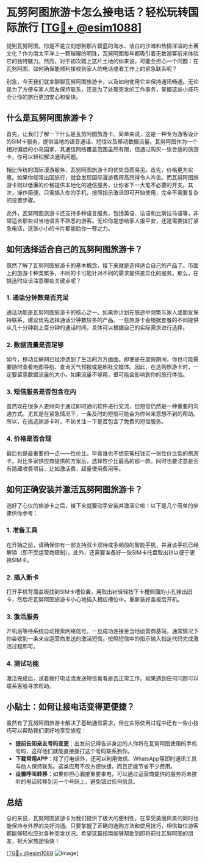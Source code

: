 # 瓦努阿图旅游卡怎么接电话？轻松玩转国际旅行 [[TG💪+ @esim1088](https://t.me/s/esim1088)]

提到瓦努阿图，你是不是立刻想到那片碧蓝的海水、洁白的沙滩和热情洋溢的土著文化？作为南太平洋上一颗璀璨的明珠，瓦努阿图每年都吸引着无数游客前来体验它的独特魅力。然而，对于初次踏上这片土地的你来说，可能会担心一个问题：在瓦努阿图，如何确保能顺利接收到家人的电话或者工作上的紧急联系呢？

别急，今天我们就来聊聊瓦努阿图旅游卡，以及如何使用它来保持通讯畅通。无论是为了方便与家人朋友保持联系，还是为了处理突发的工作事务，掌握这些小技巧会让你的旅行更加安心和愉快。

## 什么是瓦努阿图旅游卡？

首先，让我们了解一下什么是瓦努阿图旅游卡。简单来说，这是一种专为游客设计的SIM卡服务，提供当地的语音通话、短信以及移动数据流量。瓦努阿图作为一个相对偏远的小岛国家，其通信网络覆盖范围虽然有限，但通过购买一张合适的旅游卡，你可以轻松解决通讯问题。

相比传统的国际漫游服务，瓦努阿图旅游卡的优势显而易见。首先，价格更为实惠。如果你经常出国旅行，就会发现国际漫游费用高昂得令人咋舌。而瓦努阿图旅游卡则以低廉的价格提供本地化的通信服务，让你省下一大笔不必要的开支。其次，操作简便。只需插入你的手机，按照指示激活即可开始使用，完全不需要复杂的设置步骤。

此外，瓦努阿图旅游卡还支持多种语言服务，包括英语、法语和比斯拉马语等，非常适合那些对当地语言不熟悉的游客。无论你是想给家人报平安，还是需要拨打紧急电话，这张小小的卡片都能助你一臂之力。

## 如何选择适合自己的瓦努阿图旅游卡？

既然了解了瓦努阿图旅游卡的基本概念，接下来就是选择适合自己的产品了。市面上的旅游卡种类繁多，不同的卡可能针对不同的需求提供差异化的服务。那么，在挑选时应该注意哪些关键点呢？

### 1. **通话分钟数是否充足**

通话功能是瓦努阿图旅游卡的核心之一。如果你计划在旅途中频繁与家人或朋友保持联系，建议优先选择通话分钟数较多的产品。一些旅游卡会根据套餐的不同提供从几十分钟到上百分钟的通话时间，具体可以根据自己的实际需求进行选择。

### 2. **数据流量是否足够**

如今，移动互联网已经渗透到了生活的方方面面。即使是在度假期间，你也可能需要随时查看地图导航、查询天气预报或是刷社交媒体。因此，在选购旅游卡时，一定要留意数据流量的大小。如果流量不够用，很可能会影响到你的旅行体验。

### 3. **短信服务是否包含在内**

虽然现在很多人更倾向于通过即时通讯软件进行交流，但短信仍然是一种重要的沟通方式。尤其是在紧急情况下，一条及时的短信可能会为你带来意想不到的帮助。所以，在挑选旅游卡时，不妨关注一下是否包含了免费的短信服务。

### 4. **价格是否合理**

最后也是最重要的一点——性价比。毕竟谁也不想花冤枉钱买一张性价比低的旅游卡。对比多家供应商提供的方案后，选择性价比最高的那一款。同时也要注意是否有隐藏收费项目，比如激活费、超量使用费用等。

## 如何正确安装并激活瓦努阿图旅游卡？

选好了心仪的旅游卡之后，接下来就要动手安装并激活它啦！以下是几个简单的步骤供你参考：

### 1. **准备工具**

在开始之前，请确保你有一部支持双卡双待或多频段的智能手机，并且该手机已经解锁（即不受运营商限制）。此外，还需要准备好一张SIM卡托盘取出针以便于更换SIM卡。

### 2. **插入新卡**

打开手机背面盖板找到SIM卡槽位置，用取出针轻轻按下卡槽侧面的小孔弹出旧卡，然后将瓦努阿图旅游卡小心地插入相应槽位中。重新装好盖板后开机。

### 3. **激活服务**

开机后等待系统自动搜索网络信号。一旦成功连接至当地运营商基站，通常情况下你会收到一条来自运营商发送的激活短信。按照短信中的指示输入指定代码完成激活过程即可。

### 4. **测试功能**

激活完成后，试着拨打电话或发送短信看看是否正常工作。如果遇到任何问题可以联系客服寻求帮助。

## 小贴士：如何让接电话变得更便捷？

虽然有了瓦努阿图旅游卡解决了基础通信需求，但在实际使用过程中还有一些小技巧可以帮助我们更好地享受旅程：

- **提前告知亲友号码变更**：出发前记得告诉身边的人你将在瓦努阿图使用的手机号码，这样他们就能直接拨打这个号码联系到你。
- **下载常用APP**：除了打电话外，还可以利用微信、WhatsApp等即时通讯工具与他人保持联系。这类应用不仅方便快捷，而且还能节省不少费用。
- **设置呼叫转移**：如果你担心漏接重要来电，可以通过运营商提供的服务将未接听的电话转移到另一个号码上，避免错过任何信息。

## 总结

总的来说，瓦努阿图旅游卡为我们提供了极大的便利性，在享受美丽风景的同时也能保持与外界的良好沟通。只要掌握了正确的选购方法和使用技巧，相信每位游客都能够轻松应对各种突发状况。希望这篇指南能够帮助到即将前往瓦努阿图的朋友，祝大家旅途愉快！

[[TG💪+ @esim1088](https://t.me/s/esim1088) ![Image](https://i.postimg.cc/4NQfJmqS/Snipaste-2025-05-13-00-14-12.png)]
